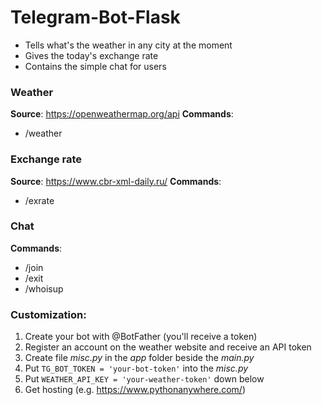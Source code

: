 # Telegram-Bot-Flask

* Tells what's the weather in any city at the moment
* Gives the today's exchange rate
* Contains the simple chat for users

### Weather
**Source**: <https://openweathermap.org/api>
**Commands**:
* /weather

### Exchange rate
**Source**: <https://www.cbr-xml-daily.ru/>
**Commands**:
* /exrate

### Chat
**Commands**:
* /join
* /exit
* /whoisup

### Customization:
1. Create your bot with @BotFather (you'll receive a token)
2. Register an account on the weather website and receive an API token
3. Create file _misc.py_ in the _app_ folder beside the _main.py_
4. Put `TG_BOT_TOKEN = 'your-bot-token'` into the _misc.py_
5. Put `WEATHER_API_KEY = 'your-weather-token'` down below
6. Get hosting (e.g. <https://www.pythonanywhere.com/>)
